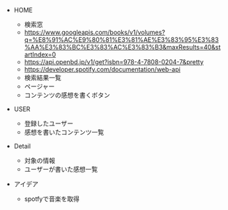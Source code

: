 - HOME
  - 検索窓
  - https://www.googleapis.com/books/v1/volumes?q=%E8%91%AC%E9%80%81%E3%81%AE%E3%83%95%E3%83%AA%E3%83%BC%E3%83%AC%E3%83%B3&maxResults=40&startIndex=0
  - https://api.openbd.jp/v1/get?isbn=978-4-7808-0204-7&pretty
  - https://developer.spotify.com/documentation/web-api
  - 検索結果一覧
  - ページャー
  - コンテンツの感想を書くボタン
- USER
  - 登録したユーザー
  - 感想を書いたコンテンツ一覧
- Detail
  - 対象の情報
  - ユーザーが書いた感想一覧


- アイデア
  - spotfyで音楽を取得